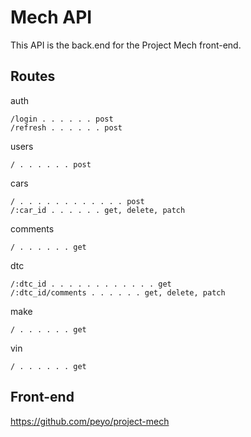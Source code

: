 # Mech API

This API is the back.end for the Project Mech front-end.

## Routes
auth
```
/login . . . . . . post
/refresh . . . . . . post
```

users
```
/ . . . . . . post
```

cars
```
/ . . . . . . . . . . . . post
/:car_id . . . . . . get, delete, patch
```

comments
```
/ . . . . . . get
```

dtc
```
/:dtc_id . . . . . . . . . . . . get
/:dtc_id/comments . . . . . . get, delete, patch
```

make
```
/ . . . . . . get
```

vin
```
/ . . . . . . get
```

## Front-end
https://github.com/peyo/project-mech
